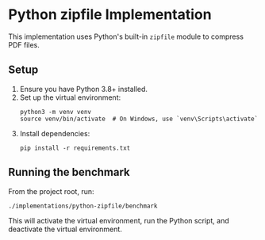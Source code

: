 # Python zipfile Implementation

This implementation uses Python's built-in `zipfile` module to compress PDF files.

## Setup

1. Ensure you have Python 3.8+ installed.
2. Set up the virtual environment:
   ```
   python3 -m venv venv
   source venv/bin/activate  # On Windows, use `venv\Scripts\activate`
   ```
3. Install dependencies:
   ```
   pip install -r requirements.txt
   ```

## Running the benchmark

From the project root, run:

```
./implementations/python-zipfile/benchmark
```

This will activate the virtual environment, run the Python script, and deactivate the virtual environment.
